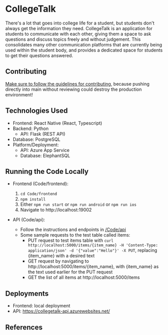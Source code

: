 # CollegeTalk

There's a lot that goes into college life for a student, but students don't always get the information they need. CollegeTalk is an application for students to communicate with each other, giving them a space to ask questions and discuss topics freely and without judgement. This consolidates many other communication platforms that are currently being used within the student body, and provides a dedicated space for students to get their questions answered.

## Contributing 

[Make sure to follow the guidelines for contributing](./Artifacts/Commit_Guidelines.md), because pushing directly into main without reviewing could destroy the production environment!

## Technologies Used

-   Frontend: React Native (React, Typescript)
-   Backend: Python
    -   API: Flask (REST API)
-   Database: PostgreSQL
-   Platform/Deployment:
    -   API: Azure App Service
    -   Database: ElephantSQL


## Running the Code Locally

-   Frontend (Code/frontend):

    1. `cd Code/frontend`
    2. `npm install`
    3. Either `npm run start` or `npm run android` or `npm run ios`
    4. Navigate to http://localhost:19002

-   API (Code/api):
    - Follow the instructions and endpoints in [/Code/api](./Code/api/)
    - Some sample requests to the test table called items: 
        - PUT request to test items table with `curl http://localhost:5000/items/{item_name} -H 'Content-Type: application/json' -d '{"value":"Hello"}' -X PUT`, replacing {item_name} with a desired text
        - GET request by navigating to http://localhost:5000/items/{item_name}, with {item_name} as the text used earlier for the PUT request
        - GET the list of all items at http://localhost:5000/items

## Deployments

-   Frontend: local deployment
-   API: https://collegetalk-api.azurewebsites.net/

## References
